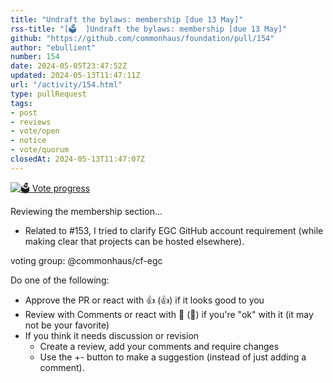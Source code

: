 ```yaml
---
title: "Undraft the bylaws: membership [due 13 May]"
rss-title: "[🗳️  ]Undraft the bylaws: membership [due 13 May]"
github: "https://github.com/commonhaus/foundation/pull/154"
author: "ebullient"
number: 154
date: 2024-05-05T23:47:52Z
updated: 2024-05-13T11:47:11Z
url: "/activity/154.html"
type: pullRequest
tags:
- post
- reviews
- vote/open
- notice
- vote/quorum
closedAt: 2024-05-13T11:47:07Z
---
```

[![🗳️ Vote progress](https://www.commonhaus.org/votes/commonhaus/foundation/154.svg)](https://github.com/commonhaus/foundation/pull/154#issuecomment-2095001694 "IC_kwDOKRPTI8583zBe")

Reviewing the membership section... 

- Related to #153, I tried to clarify EGC GitHub account requirement (while making clear that projects can be hosted elsewhere).

voting group: @commonhaus/cf-egc 

Do one of the following:

- Approve the PR or react with 👍 (:+1:) if it looks good to you
- Review with Comments or react with 👀 (:eyes:) if you're "ok" with it (it may not be your favorite)
- If you think it needs discussion or revision
    - Create a review, add your comments and require changes
    - Use the +- button to make a suggestion (instead of just adding a comment).
